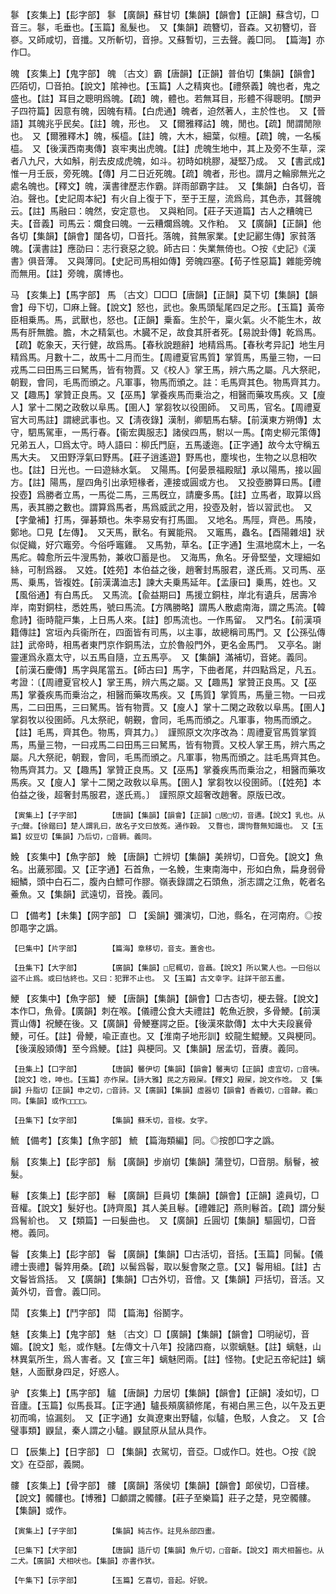 <!-- { "loadSidebar": true } -->
鬖	【亥集上】【髟字部】	鬖	【廣韻】蘇甘切【集韻】【韻會】【正韻】蘇含切，□音三。鬖，毛垂也。【玉篇】亂髮也。　又【集韻】疏簪切，音森。又初簪切，音嵾。又師咸切，音攕。又所斬切，音摻。又蘇暫切，三去聲。義□同。　【篇海】亦作□。

魄	【亥集上】【鬼字部】	魄	〔古文〕霸【唐韻】【正韻】普伯切【集韻】【韻會】匹陌切，□音拍。【說文】隂神也。【玉篇】人之精爽也。【禮祭義】魄也者，鬼之盛也。【註】耳目之聰明爲魄。【疏】魄，體也。若無耳目，形體不得聰明。【關尹子四符篇】因意有魄，因魄有精。【白虎通】魄者，迫然著人，主於性也。　又【晉語】其魄兆乎民矣。【註】魄，形也。　又【爾雅釋詁】魄，閒也。【疏】閒謂閒隙也。　又【爾雅釋木】魄，榽橀。【註】魄，大木，細葉，似檀。【疏】魄，一名榽橀。　又【後漢西南夷傳】哀牢夷出虎魄。【註】虎魄生地中，其上及旁不生草，深者八九尺，大如斛，削去皮成虎魄，如斗。初時如桃膠，凝堅乃成。　又【書武成】惟一月壬辰，旁死魄。【傳】月二日近死魄。【疏】魄者，形也。謂月之輪廓無光之處名魄也。【釋文】魄，漢書律歷志作霸。詳雨部霸字註。　又【集韻】白各切，音泊。聲也。【史記周本紀】有火自上復于下，至于王屋，流爲烏，其色赤，其聲魄云。【註】馬融曰：魄然，安定意也。　又與粕同。【莊子天道篇】古人之糟魄已夫。【音義】司馬云：爛食曰魄。一云糟爛爲魄。又作粕。　又【廣韻】【正韻】他各切【集韻】【韻會】闥各切，□音托。落魄，貧無家業。【史記酈生傳】家貧落魄。【漢書註】應劭曰：志行衰惡之貌。師古曰：失業無倚也。○按《史記》《漢書》俱音薄。　又與薄同。【史記司馬相如傳】旁魄四塞。【荀子性惡篇】雜能旁魄而無用。【註】旁魄，廣博也。

马	【亥集上】【馬字部】	馬	〔古文〕□□□【唐韻】【正韻】莫下切【集韻】【韻會】母下切，□麻上聲。【說文】怒也，武也。象馬頭髦尾四足之形。【玉篇】黃帝臣相乗馬。馬，武獸也，怒也。【正韻】乗畜。生於午，稟火氣。火不能生木，故馬有肝無膽。膽，木之精氣也。木臓不足，故食其肝者死。【易說卦傳】乾爲馬。【疏】乾象天，天行健，故爲馬。【春秋說題辭】地精爲馬。【春秋考异記】地生月精爲馬。月數十二，故馬十二月而生。【周禮夏官馬質】掌質馬，馬量三物，一曰戎馬二曰田馬三曰駑馬，皆有物賈。又《校人》掌王馬，辨六馬之屬。凡大祭祀，朝觐，會同，毛馬而頒之。凡軍事，物馬而頒之。註：毛馬齊其色。物馬齊其力。又【趣馬】掌贊正良馬。又【巫馬】掌養疾馬而乗治之，相醫而藥攻馬疾。又【廋人】掌十二閑之政敎以阜馬。【圉人】掌芻牧以役圉師。　又司馬，官名。【周禮夏官大司馬註】謂總武事也。又【淸夜錄】漢制，卿駟馬右騑。【前漢東方朔傳】太守，駟馬駕車，一馬行春。【衞宏輿服志】諸侯四馬，駙以一馬。【南史柳元策傳】兄弟五人，□爲太守。時人語曰：柳氏門庭，五馬逶迤。【正字通】故今太守稱五馬大夫。　又田野浮氣曰野馬。【莊子逍遙遊】野馬也，塵埃也，生物之以息相吹也。【註】日光也。一曰遊絲水氣。　又陽馬。【何晏景福殿賦】承以陽馬，接以圓方。【註】陽馬，屋四角引出承短椽者，連接或圓或方也。　又投壺勝算曰馬。【禮投壺】爲勝者立馬，一馬從二馬，三馬旣立，請慶多馬。【註】立馬者，取算以爲馬，表其勝之數也。謂算爲馬者，馬爲威武之用，投壺及射，皆以習武也。　又【字彙補】打馬，彈碁類也。朱李易安有打馬圖。　又地名。馬陘，齊邑。馬陵，鄭地。□見【左傳】。　又天馬，獸名。有翼能飛。　又竈馬，蟲名。【酉陽雜俎】狀似促織，好穴竈旁。今俗呼竈雞。　又馬勃，草名。【正字通】生濕地腐木上，一名馬疕。韓愈所云牛溲馬勃，兼收□蓄是也。　又海馬，魚名。牙骨堅瑩，文理細如絲，可制爲器。　又姓。【姓苑】本伯益之後，趙奢封馬服君，遂氏焉。又司馬、巫馬、乗馬，皆複姓。【前漢溝洫志】諫大夫乗馬延年。【孟康曰】乗馬，姓也。又【風俗通】有白馬氏。　又馬流。【兪益期曰】馬援立銅柱，岸北有遺兵，居壽冷岸，南對銅柱，悉姓馬，號曰馬流。【方隅勝略】謂馬人散處南海，謂之馬流。【韓愈詩】衙時龍戸集，上日馬人來。【註】卽馬流也。一作馬留。　又門名。【前漢項籍傳註】宮垣內兵衞所在，四面皆有司馬，以主事，故總稱司馬門。又【公孫弘傳註】武帝時，相馬者東門京作銅馬法，立於魯般門外，更名金馬門。　又亭名。謝靈運爲永嘉太守，以五馬自隨，立五馬亭。　又【集韻】滿補切，音姥。義同。　【前漢石慶傳】馬字與尾當五。【師古曰】馬字，下曲者尾，幷四點爲足，凡五。考證：〔【周禮夏官校人】掌王馬，辨六馬之屬。又【趣馬】掌贊正良馬。又【巫馬】掌養疾馬而乗治之，相醫而藥攻馬疾。又【馬質】掌質馬，馬量三物。一曰戎馬，二曰田馬，三曰駑馬。皆有物賈。又【廋人】掌十二閑之政敎以阜馬。【圉人】掌芻牧以役圉師。凡太祭祀，朝覲，會同，毛馬而頒之。凡軍事，物馬而頒之。【註】毛馬，齊其色。物馬，齊其力。〕　謹照原文次序改為：周禮夏官馬質掌質馬，馬量三物，一曰戎馬二曰田馬三曰駑馬，皆有物賈。又校人掌王馬，辨六馬之屬。凡大祭祀，朝觐，會同，毛馬而頒之。凡軍事，物馬而頒之。註毛馬齊其色。物馬齊其力。又【趣馬】掌贊正良馬。又【巫馬】掌養疾馬而乗治之，相醫而藥攻馬疾。又【廋人】掌十二閑之政敎以阜馬。【圉人】掌芻牧以役圉師。〔【姓苑】本伯益之後，超奢封馬服君，遂氏焉。〕　謹照原文超奢改趙奢。原版已改。 

	【寅集上】【子字部】		【唐韻】【集韻】【韻會】【正韻】□居□切，音遘。【說文】乳也。从子□聲。【徐鍇曰】楚人謂乳曰，故名子文曰放菟。通作穀。　又瞀也，謂怐瞀無知識也。　又【玉篇】奴豆切【集韻】乃后切，□音耨。義同。

鮸	【亥集中】【魚字部】	鮸	【唐韻】亡辨切【集韻】美辨切，□音免。【說文】魚名。出薉邪國。又【正字通】石首魚，一名鮸，生東南海中，形如白魚，扁身弱骨細鱗，頭中白石二，腹內白鰾可作膠。嶺表錄謂之石頭魚，浙志謂之江魚，乾者名鯗魚。又【集韻】武遠切，音挽。義同。

□	【備考】【未集】【网字部】	□	【奚韻】彌演切，□池，縣名，在河南府。◎按卽黽字之譌。

	【巳集中】【片字部】		【篇海】章移切，音支。蓋舍也。

	【丑集下】【大字部】		【廣韻】【集韻】□尼輒切，音聶。【說文】所以驚人也。一曰俗以盜不止爲。或曰怙終也。又曰：犯罪不止也。　又【玉篇】古文幸字。註詳干部五畫。

鯁	【亥集中】【魚字部】	鯁	【唐韻】【集韻】【韻會】□古杏切，梗去聲。【說文】本作□，魚骨。【廣韻】刺在喉。【儀禮公食大夫禮註】乾魚近腴，多骨鯁。【前漢賈山傳】祝鯁在後。又【廣韻】骨鯁蹇諤之臣。【後漢來歙傳】太中大夫段襄骨鯁，可任。【註】骨鯁，喩正直也。又【淮南子地形訓】蛟龍生鯤鯁。又與梗同。【後漢殷熲傳】至今爲鯁。【註】與梗同。又【集韻】居孟切，音賡。義同。

	【丑集上】【口字部】		【唐韻】馨伊切【集韻】【韻會】馨夷切【正韻】虛宜切，□音咦。【說文】唸，呻也。【玉篇】亦作屎。【詩大雅】民之方殿屎。【釋文】殿屎，說文作唸。　又【集韻】升脂切【正韻】申之切，□音詩。又【廣韻】【集韻】虛器切【韻會】香義切，□音齂。義□同。【集韻】或作□□□□。

	【丑集下】【女字部】		【集韻】蘇禾切，音梭。女字。

鯍	【備考】【亥集】【魚字部】	鯍	【篇海類編】同。◎按卽□字之譌。

鬅	【亥集上】【髟字部】	鬅	【廣韻】步崩切【集韻】蒲登切，□音朋。鬅鬙，被髮。

鬈	【亥集上】【髟字部】	鬈	【廣韻】巨員切【集韻】【韻會】【正韻】逵員切，□音權。【說文】髮好也。【詩齊風】其人美且鬈。【禮雜記】燕則鬈首。【疏】謂分髮爲鬌紒也。　又【類篇】一曰髮曲也。　又【廣韻】丘圓切【集韻】驅圓切，□音棬。義同。

鬠	【亥集上】【髟字部】	鬠	【廣韻】【集韻】□古活切，音括。【玉篇】同髺。【儀禮士喪禮】鬠筓用桑。【疏】以髺爲鬠，取以髮會聚之意。【又】鬠用組。【註】古文鬠皆爲括。　又【廣韻】【集韻】□古外切，音儈。又【集韻】戸括切，音活。又黃外切，音會。義□同。

鬦	【亥集上】【鬥字部】	鬦	【篇海】俗鬭字。

魅	【亥集上】【鬼字部】	魅	〔古文〕□【廣韻】【集韻】【韻會】□明祕切，音媚。【說文】鬽，或作魅。【左傳文十八年】投諸四裔，以禦螭魅。【註】螭魅，山林異氣所生，爲人害者。又【宣三年】螭魅罔兩。【註】怪物。【史記五帝紀註】螭魅，人面獸身四足，好惑人。

驴	【亥集上】【馬字部】	驢	【唐韻】力居切【集韻】【韻會】【正韻】凌如切，□音廬。【玉篇】似馬長耳。【正字通】驢長頰廣額修尾，有褐白黑三色，以午及五更初而鳴，協漏刻。　又【正字通】女眞遼東出野驢，似驢，色駁，人食之。　又【合璧事類】鼳鼠，秦人謂之小驢。鼳鼠原从鼠从具作。

□	【辰集上】【日字部】	□	【集韻】衣駕切，音亞。□或作□。姓也。○按《說文》在亞部，義闕。

髏	【亥集上】【骨字部】	髏	【廣韻】落侯切【集韻】【韻會】郞侯切，□音樓。【說文】髑髏也。【博雅】□顱謂之髑髏。【莊子至樂篇】莊子之楚，見空髑髏。【集韻】或作。

	【寅集上】【子字部】		【集韻】純古作。註見糸部四畫。

	【巳集下】【犬字部】		【唐韻】語斤切【集韻】魚斤切，□音齗。【說文】兩犬相齧也。从二犬。【廣韻】犬相吠也。【集韻】亦書作犾。

	【午集下】【示字部】		【玉篇】乞喜切，音起。好貌。

